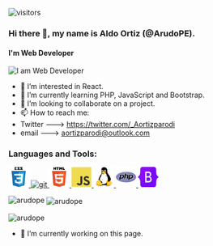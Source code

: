 ![visitors](https://visitor-badge.glitch.me/badge?page_id=arudope)
### Hi there 👋, my name is Aldo Ortiz (@ArudoPE).
#### I'm Web Developer
![I am Web Developer](https://i.imgur.com/gmuwgwk.jpg)

- 👀 I’m interested in React.
- 🌱 I’m currently learning PHP, JavaScript and Bootstrap.
- 💞️ I’m looking to collaborate on a project.
- 📫 How to reach me: 
- Twitter ---> https://twitter.com/_Aortizparodi
- email   ---> aortizparodi@outlook.com
<h3 align="left">Languages and Tools:</h3>
<p align="left"> <a href="https://www.w3schools.com/css/" target="_blank"> <img src="https://raw.githubusercontent.com/devicons/devicon/master/icons/css3/css3-original-wordmark.svg" alt="css3" width="40" height="40"/> </a> <a href="https://git-scm.com/" target="_blank"> <img src="https://www.vectorlogo.zone/logos/git-scm/git-scm-icon.svg" alt="git" width="40" height="40"/> </a> <a href="https://www.w3.org/html/" target="_blank"> <img src="https://raw.githubusercontent.com/devicons/devicon/master/icons/html5/html5-original-wordmark.svg" alt="html5" width="40" height="40"/> </a> <a href="https://developer.mozilla.org/en-US/docs/Web/JavaScript" target="_blank"> <img src="https://raw.githubusercontent.com/devicons/devicon/master/icons/javascript/javascript-original.svg" alt="javascript" width="40" height="40"/> </a> <a href="https://www.linux.org/" target="_blank"> <img src="https://raw.githubusercontent.com/devicons/devicon/master/icons/linux/linux-original.svg" alt="linux" width="40" height="40"/> </a><a href="https://www.php.net/" target="_blank"> <img src="https://raw.githubusercontent.com/github/explore/80688e429a7d4ef2fca1e82350fe8e3517d3494d/topics/php/php.png" alt="php" width="40" height="40"/> </a>
<a href="https://www.w3schools.com/css/" target="_blank"> <img src="https://github.com/devicons/devicon/blob/master/icons/bootstrap/bootstrap-original.svg" alt="Bootstrap" width="40" height="40"/> </a> </p>


<p><img align="left" src="https://github-readme-stats.vercel.app/api/top-langs?username=arudope&show_icons=true&locale=en&layout=compact&theme=synthwave" alt="arudope" /></p>

<p>&nbsp;<img align="center" src="https://github-readme-stats.vercel.app/api?username=arudope&show_icons=true&locale=en&theme=synthwave" alt="arudope" /></p>

<p><img align="center" src="https://github-readme-streak-stats.herokuapp.com/?user=arudope&theme=synthwave" alt="arudope" /></p>

- 🔭 I’m currently working on this page.
